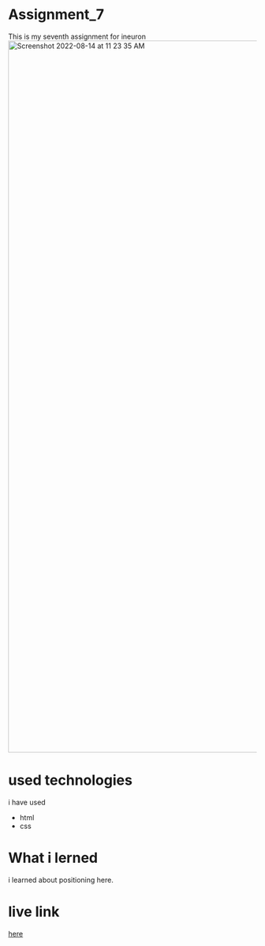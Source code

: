 # Assignment_7
This is my seventh assignment for ineuron 
<img width="1440" alt="Screenshot 2022-08-14 at 11 23 35 AM" src="https://user-images.githubusercontent.com/84630436/184524434-f68d7b9a-0316-4682-b3c0-55fcd6095767.png">
# used technologies 
i have used 
- html
- css
# What i lerned 
i learned about positioning here. 
# live link 
[here](https://brilliant-babka-f1bb38.netlify.app/)

